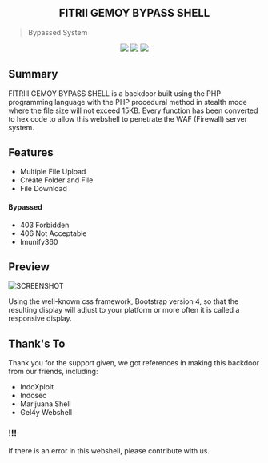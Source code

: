 <h2 align="center">FITRII GEMOY BYPASS SHELL</h2>

> Bypassed System

<p align="center">
	<img src="https://img.shields.io/badge/PHP-7.4.3-yellowgreen">
	<img src="https://img.shields.io/badge/LICENSE-MIT-orange">
	<img src="https://img.shields.io/badge/Version-1.1-red">
</p>

Summary
----------

FITRIII GEMOY BYPASS SHELL is a backdoor built using the PHP programming language with the PHP procedural method in stealth mode where the file size will not exceed 15KB. Every function has been converted to hex code to allow this webshell to penetrate the WAF (Firewall) server system.

Features
--------

* Multiple File Upload
* Create Folder and File
* File Download

#### Bypassed
* 403 Forbidden
* 406 Not Acceptable
* Imunify360

Preview
-------

![SCREENSHOT](https://a.top4top.io/p_2356nq7do0.png)

Using the well-known css framework, Bootstrap version 4, so that the resulting display will adjust to your platform or more often it is called a responsive display.

## Thank's To
Thank you for the support given, we got references in making this backdoor from our friends, including:
- IndoXploit
- Indosec
- Marijuana Shell
- Gel4y Webshell

### !!!
If there is an error in this webshell, please contribute with us.
